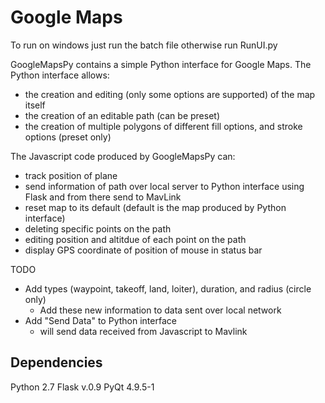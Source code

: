 Google Maps
============

To run on windows just run the batch file otherwise run RunUI.py 

GoogleMapsPy contains a simple Python interface for Google Maps. The Python interface allows:

* the creation and editing (only some options are supported) of the map itself
* the creation of an editable path (can be preset)
* the creation of multiple polygons of different fill options, and stroke options (preset only)

The Javascript code produced by GoogleMapsPy can:

* track position of plane
* send information of path over local server to Python interface using Flask and from there send to MavLink
* reset map to its default (default is the map produced by Python interface)
* deleting specific points on the path
* editing position and altitdue of each point on the path
* display GPS coordinate of position of mouse in status bar

TODO
* Add types (waypoint, takeoff, land, loiter), duration, and radius (circle only)
  * Add these new information to data sent over local network
* Add "Send Data" to Python interface
  * will send data received from Javascript to Mavlink

Dependencies 
------------

Python 2.7 
Flask v.0.9 
PyQt 4.9.5-1 
